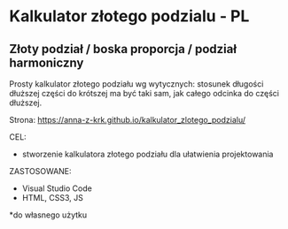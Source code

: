 # Kalkulator złotego podzialu - PL
## Złoty podział / boska proporcja / podział harmoniczny

Prosty kalkulator złotego podziału wg wytycznych: stosunek długości dłuższej części do krótszej ma być taki sam, jak całego odcinka do części dłuższej.

Strona:
https://anna-z-krk.github.io/kalkulator_zlotego_podzialu/

CEL:
- stworzenie kalkulatora złotego podziału dla ułatwienia projektowania

ZASTOSOWANE:
- Visual Studio Code
- HTML, CSS3, JS

*do własnego użytku

